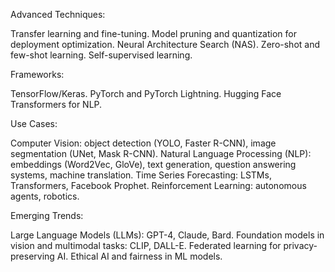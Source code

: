Advanced Techniques:

Transfer learning and fine-tuning.
Model pruning and quantization for deployment optimization.
Neural Architecture Search (NAS).
Zero-shot and few-shot learning.
Self-supervised learning.

Frameworks:

TensorFlow/Keras.
PyTorch and PyTorch Lightning.
Hugging Face Transformers for NLP.

Use Cases:

Computer Vision: object detection (YOLO, Faster R-CNN), image segmentation (UNet, Mask R-CNN).
Natural Language Processing (NLP): embeddings (Word2Vec, GloVe), text generation, question answering systems, machine translation.
Time Series Forecasting: LSTMs, Transformers, Facebook Prophet.
Reinforcement Learning: autonomous agents, robotics.

Emerging Trends:

Large Language Models (LLMs): GPT-4, Claude, Bard.
Foundation models in vision and multimodal tasks: CLIP, DALL-E.
Federated learning for privacy-preserving AI.
Ethical AI and fairness in ML models.